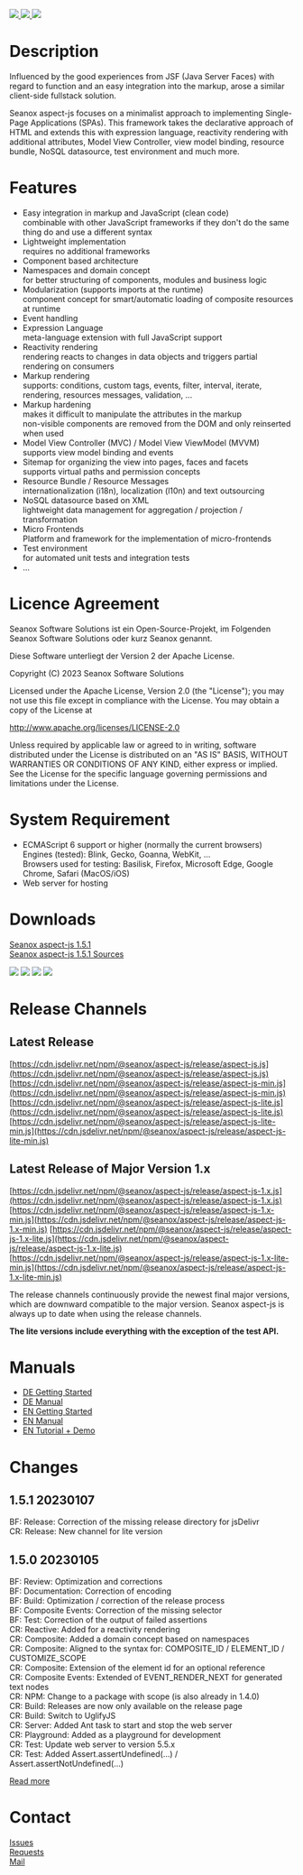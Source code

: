 <p>
  <a href="https://github.com/seanox/aspect-js/pulls"
      title="Development is waiting for new issues / requests / ideas">
    <img src="https://img.shields.io/badge/development-passive-blue?style=for-the-badge">
  </a>  
  <a href="https://github.com/seanox/aspect-js/issues">
    <img src="https://img.shields.io/badge/maintenance-active-green?style=for-the-badge">
  </a>
  <a href="http://seanox.de/contact">
    <img src="https://img.shields.io/badge/support-active-green?style=for-the-badge">
  </a>
</p>


# Description
Influenced by the good experiences from JSF (Java Server Faces) with regard to
function and an easy integration into the markup, arose a similar client-side
fullstack solution.

Seanox aspect-js focuses on a minimalist approach to implementing
Single-Page Applications (SPAs). This framework takes the declarative approach
of HTML and extends this with expression language, reactivity rendering with
additional attributes, Model View Controller, view model binding, resource
bundle, NoSQL datasource, test environment and much more.


# Features
- Easy integration in markup and JavaScript (clean code)  
  combinable with other JavaScript frameworks if they don't do the same thing do
  and use a different syntax
- Lightweight implementation  
  requires no additional frameworks
- Component based architecture
- Namespaces and domain concept  
  for better structuring of components, modules and business logic
- Modularization (supports imports at the runtime)  
  component concept for smart/automatic loading of composite resources at runtime
- Event handling
- Expression Language  
  meta-language extension with full JavaScript support
- Reactivity rendering  
  rendering reacts to changes in data objects and triggers partial rendering on
  consumers
- Markup rendering  
  supports: conditions, custom tags, events, filter, interval, iterate,
  rendering, resources messages, validation, ...
- Markup hardening  
  makes it difficult to manipulate the attributes in the markup  
  non-visible components are removed from the DOM and only reinserted when used  
- Model View Controller (MVC) / Model View ViewModel (MVVM)  
  supports view model binding and events
- Sitemap for organizing the view into pages, faces and facets  
  supports virtual paths and permission concepts
- Resource Bundle / Resource Messages  
  internationalization (i18n), localization (l10n) and text outsourcing 
- NoSQL datasource based on XML  
  lightweight data management for aggregation / projection / transformation
- Micro Frontends  
  Platform and framework for the implementation of micro-frontends
- Test environment  
  for automated unit tests and integration tests
- ... 


# Licence Agreement
Seanox Software Solutions ist ein Open-Source-Projekt, im Folgenden
Seanox Software Solutions oder kurz Seanox genannt.

Diese Software unterliegt der Version 2 der Apache License.

Copyright (C) 2023 Seanox Software Solutions

Licensed under the Apache License, Version 2.0 (the "License"); you may not use
this file except in compliance with the License. You may obtain a copy of the
License at

http://www.apache.org/licenses/LICENSE-2.0

Unless required by applicable law or agreed to in writing, software distributed
under the License is distributed on an "AS IS" BASIS, WITHOUT WARRANTIES OR
CONDITIONS OF ANY KIND, either express or implied. See the License for the
specific language governing permissions and limitations under the License.


# System Requirement
- ECMAScript 6 support or higher (normally the current browsers)  
  Engines (tested): Blink, Gecko, Goanna, WebKit, ...  
  Browsers used for testing: Basilisk, Firefox, Microsoft Edge, Google Chrome, Safari (MacOS/iOS) 
- Web server for hosting


# Downloads
[Seanox aspect-js 1.5.1](https://github.com/seanox/aspect-js/releases/download/1.5.1/aspect-js-1.5.1.zip)  
[Seanox aspect-js 1.5.1 Sources](https://github.com/seanox/aspect-js/archive/refs/tags/1.5.1.zip)

<p>
  <img src="https://img.shields.io/badge/Blink-tested-green?style=for-the-badge">
  <img src="https://img.shields.io/badge/Gecko-tested-green?style=for-the-badge">
  <img src="https://img.shields.io/badge/Goanna-tested-green?style=for-the-badge">
  <img src="https://img.shields.io/badge/WebKit-tested-green?style=for-the-badge">
</p>


# Release Channels

## Latest Release
[https://cdn.jsdelivr.net/npm/@seanox/aspect-js/release/aspect-js.js](https://cdn.jsdelivr.net/npm/@seanox/aspect-js/release/aspect-js.js)  
[https://cdn.jsdelivr.net/npm/@seanox/aspect-js/release/aspect-js-min.js](https://cdn.jsdelivr.net/npm/@seanox/aspect-js/release/aspect-js-min.js)
[https://cdn.jsdelivr.net/npm/@seanox/aspect-js/release/aspect-js-lite.js](https://cdn.jsdelivr.net/npm/@seanox/aspect-js/release/aspect-js-lite.js)  
[https://cdn.jsdelivr.net/npm/@seanox/aspect-js/release/aspect-js-lite-min.js](https://cdn.jsdelivr.net/npm/@seanox/aspect-js/release/aspect-js-lite-min.js)

## Latest Release of Major Version 1.x
[https://cdn.jsdelivr.net/npm/@seanox/aspect-js/release/aspect-js-1.x.js](https://cdn.jsdelivr.net/npm/@seanox/aspect-js/release/aspect-js-1.x.js)  
[https://cdn.jsdelivr.net/npm/@seanox/aspect-js/release/aspect-js-1.x-min.js](https://cdn.jsdelivr.net/npm/@seanox/aspect-js/release/aspect-js-1.x-min.js)
[https://cdn.jsdelivr.net/npm/@seanox/aspect-js/release/aspect-js-1.x-lite.js](https://cdn.jsdelivr.net/npm/@seanox/aspect-js/release/aspect-js-1.x-lite.js)  
[https://cdn.jsdelivr.net/npm/@seanox/aspect-js/release/aspect-js-1.x-lite-min.js](https://cdn.jsdelivr.net/npm/@seanox/aspect-js/release/aspect-js-1.x-lite-min.js)

The release channels continuously provide the newest final major versions, which
are downward compatible to the major version. Seanox aspect-js is always up to
date when using the release channels.

__The lite versions include everything with the exception of the test API.__


# Manuals
- [DE Getting Started](https://github.com/seanox/aspect-js/blob/master/manual/de/introduction.md#einf&uuml;hrung)
- [DE Manual](https://github.com/seanox/aspect-js/tree/master/manual/de#readme)
- [EN Getting Started](https://github.com/seanox/aspect-js/blob/master/manual/en/introduction.md#introduction)
- [EN Manual](https://github.com/seanox/aspect-js/tree/master/manual/en#readme)
- [EN Tutorial + Demo](https://github.com/seanox/aspect-js-tutorial#description)


# Changes
## 1.5.1 20230107  
BF: Release: Correction of the missing release directory for jsDelivr  
CR: Release: New channel for lite version  

## 1.5.0 20230105  
BF: Review: Optimization and corrections  
BF: Documentation: Correction of encoding  
BF: Build: Optimization / correction of the release process  
BF: Composite Events: Correction of the missing selector  
BF: Test: Correction of the output of failed assertions  
CR: Reactive: Added for a reactivity rendering  
CR: Composite: Added a domain concept based on namespaces  
CR: Composite: Aligned to the syntax for: COMPOSITE_ID / ELEMENT_ID / CUSTOMIZE_SCOPE  
CR: Composite: Extension of the element id for an optional reference  
CR: Composite Events: Extended of EVENT_RENDER_NEXT for generated text nodes  
CR: NPM: Change to a package with scope (is also already in 1.4.0)  
CR: Build: Releases are now only available on the release page  
CR: Build: Switch to UglifyJS  
CR: Server: Added Ant task to start and stop the web server  
CR: Playground: Added as a playground for development  
CR: Test: Update web server to version 5.5.x  
CR: Test: Added Assert.assertUndefined(...) / Assert.assertNotUndefined(...)  

[Read more](https://raw.githubusercontent.com/seanox/aspect-js/master/CHANGES)


# Contact
[Issues](https://github.com/seanox/aspect-js-tutorial/issues)  
[Requests](https://github.com/seanox/aspect-js-tutorial/pulls)  
[Mail](http://seanox.de/contact)
